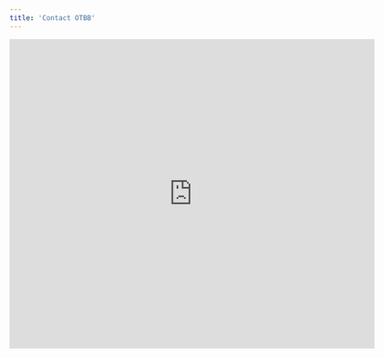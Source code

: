 ```yaml
---
title: 'Contact OTBB'
---
```


<iframe
  src="https://docs.google.com/forms/d/e/1FAIpQLSe-IAMjblKUeJRjxRdDIMrus1Jg9t6qUeoceawPnriB6Ihctg/viewform?embedded=true"
  width="640"
  height="542"
  frameborder="0"
  marginheight="0"
  marginwidth="0"
  >Loading…</iframe
>
